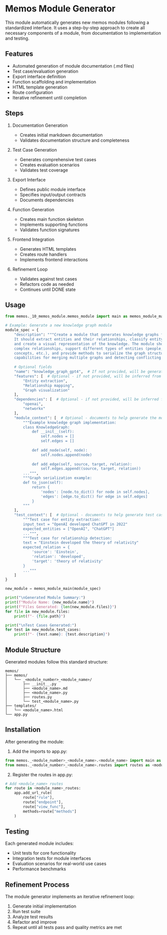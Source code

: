 # Memos Module Generator

This module automatically generates new memos modules following a standardized interface. It uses a step-by-step approach to create all necessary components of a module, from documentation to implementation and testing.

## Features

- Automated generation of module documentation (.md files)
- Test case/evaluation generation
- Export interface definition
- Function scaffolding and implementation
- HTML template generation
- Route configuration
- Iterative refinement until completion

## Steps

1. Documentation Generation
   - Creates initial markdown documentation
   - Validates documentation structure and completeness
   
2. Test Case Generation
   - Generates comprehensive test cases
   - Creates evaluation scenarios
   - Validates test coverage

3. Export Interface
   - Defines public module interface
   - Specifies input/output contracts
   - Documents dependencies

4. Function Generation
   - Creates main function skeleton
   - Implements supporting functions
   - Validates function signatures

5. Frontend Integration
   - Generates HTML templates
   - Creates route handlers
   - Implements frontend interactions

6. Refinement Loop
   - Validates against test cases
   - Refactors code as needed
   - Continues until DONE state

## Usage

```python
from memos._10_memos_module.memos_module import main as memos_module_main

# Example: Generate a new knowledge graph module
module_spec = {
    "description": """Create a module that generates knowledge graphs from text input. 
    It should extract entities and their relationships, classify entity types, 
    and create a visual representation of the knowledge. The module should handle 
    complex relationships, support different types of entities (people, organizations, 
    concepts, etc.), and provide methods to serialize the graph structure. Include 
    capabilities for merging multiple graphs and detecting conflicting information.""",
    
    # Optional fields
    "name": "knowledge_graph_gpt4",  # If not provided, will be generated from description
    "features": [  # Optional - if not provided, will be inferred from description
        "Entity extraction",
        "Relationship mapping",
        "Graph visualization"
    ],
    "dependencies": [  # Optional - if not provided, will be inferred from description
        "openai",
        "networkx"
    ],
    "module_context": [  # Optional - documents to help generate the module implementation
        """Example knowledge graph implementation:
        class KnowledgeGraph:
            def __init__(self):
                self.nodes = []
                self.edges = []
                
            def add_node(self, node):
                self.nodes.append(node)
                
            def add_edge(self, source, target, relation):
                self.edges.append((source, target, relation))
        ...""",
        """Graph serialization example:
        def to_json(self):
            return {
                'nodes': [node.to_dict() for node in self.nodes],
                'edges': [edge.to_dict() for edge in self.edges]
            }
        """
    ],
    "test_context": [  # Optional - documents to help generate test cases
        """Test case for entity extraction:
        input_text = "OpenAI developed ChatGPT in 2022"
        expected_entities = ["OpenAI", "ChatGPT"]
        ...""",
        """Test case for relationship detection:
        text = "Einstein developed the theory of relativity"
        expected_relation = {
            'source': 'Einstein',
            'relation': 'developed',
            'target': 'theory of relativity'
        }
        ..."""
    ]
}

new_module = memos_module_main(module_spec)

print("\nGenerated Module Summary:")
print(f"Module Name: {new_module.name}")
print(f"Files Generated: {len(new_module.files)}")
for file in new_module.files:
    print(f"- {file.path}")

print("\nTest Cases Generated:")
for test in new_module.test_cases:
    print(f"- {test.name}: {test.description}")
```

## Module Structure

Generated modules follow this standard structure:
```
memos/
├── memos/
│   └── _<module_number>_<module_name>/
│       ├── __init__.py
│       ├── <module_name>.md
│       ├── <module_name>.py
│       ├── routes.py
│       └── test_<module_name>.py
├── templates/
│   └── <module_name>.html
└── app.py
```

## Installation

After generating the module:

1. Add the imports to app.py:
```python
from memos._<module_number>_<module_name>.<module_name> import main as <module_name>_main
from memos._<module_number>_<module_name>.routes import routes as <module_name>_routes
```

2. Register the routes in app.py:
```python
# Add <module_name> routes
for route in <module_name>_routes:
    app.add_url_rule(
        route["rule"],
        route["endpoint"],
        route["view_func"],
        methods=route["methods"]
    )
```

## Testing

Each generated module includes:
- Unit tests for core functionality
- Integration tests for module interfaces
- Evaluation scenarios for real-world use cases
- Performance benchmarks

## Refinement Process

The module generator implements an iterative refinement loop:
1. Generate initial implementation
2. Run test suite
3. Analyze test results
4. Refactor and improve
5. Repeat until all tests pass and quality metrics are met

